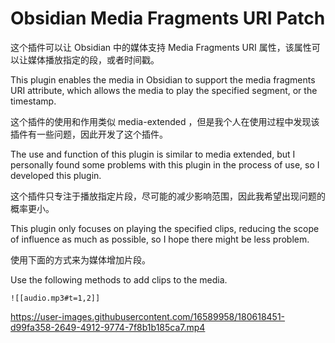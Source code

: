 # Obsidian Media Fragments URI Patch

这个插件可以让 Obsidian 中的媒体支持 Media Fragments URI 属性，该属性可以让媒体播放指定的段，或者时间戳。

This plugin enables the media in Obsidian to support the media fragments URI attribute, which allows the media to play the specified segment, or the timestamp.

这个插件的使用和作用类似 media-extended ，但是我个人在使用过程中发现该插件有一些问题，因此开发了这个插件。

The use and function of this plugin is similar to media extended, but I personally found some problems with this plugin in the process of use, so I developed this plugin.

这个插件只专注于播放指定片段，尽可能的减少影响范围，因此我希望出现问题的概率更小。

This plugin only focuses on playing the specified clips, reducing the scope of influence as much as possible, so I hope there might be less problem.

使用下面的方式来为媒体增加片段。

Use the following methods to add clips to the media.

```
![[audio.mp3#t=1,2]]
```

https://user-images.githubusercontent.com/16589958/180618451-d99fa358-2649-4912-9774-7f8b1b185ca7.mp4


